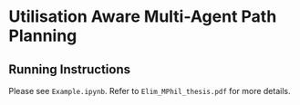 # Utilisation Aware Multi-Agent Path Planning

## Running Instructions
Please see `Example.ipynb`. Refer to `Elim_MPhil_thesis.pdf` for more details.
